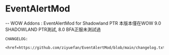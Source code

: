 #   EventAlertMod
--  WOW Addons : EventAlertMod for Shadowland PTR
    本版本僅在WOW 9.0 SHADOWLAND PTR測試, 8.0 BFA正服未測試過
    
    CHANGELOG:     
    
    <href=https://github.com/ziyuefan/EventAlertMod/blob/main/changelog.txt>
